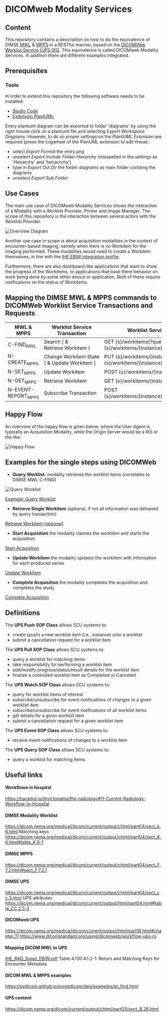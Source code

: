 # DICOMweb Modality Services
## Content 
This repository contains a description on how to do the equivalence of DIMSE [MWL](https://dicom.nema.org/medical/dicom/current/output/chtml/part04/sect_k.6.html) & [MPPS](https://dicom.nema.org/medical/dicom/current/output/chtml/part04/sect_F.7.2.html#sect_F.7.2.1) in a RESTful manner, based on the [DICOMWeb Worklist Service (UPS-RS)](https://dicom.nema.org/medical/dicom/current/output/chtml/part18/chapter_11.html). This equivalence is called DICOMweb Modality Services.
In addition there are different examples integrated.

## Prerequisites
### Tools
In order to extend this repository the following software needs to be installed:
- [Studio Code](https://code.visualstudio.com/)
- [Extension PlantUML](https://marketplace.visualstudio.com/items?itemName=jebbs.plantuml)

Every plantuml diagram can be exported to folder 'diagrams' by using the right mouse click on a plantuml file and selecting *Export Workspace Diagrams*.
However, to do so proper settings on the *PlantUML Extension* are required (press the cogwheel of the PlanUML extension to edit these):
- select *Export Format* the entry *png*
- unselect *Export Include Folder Hierarchy* (misspelled in the settings as 'Heirarchy' and 'heiracrchy')
- type in *Export Out Dir* the folder *diagrams* as main folder containg the diagrams
- unselect *Export Sub Folder*

## Use Cases
The main use case of DICOMweb Modality Services shows the interaction of a Modality with a Worklist Provider, Printer and Image Manager. The scope of this repository is the interaction between several actors with the Worklist Provider.

![Overview Diagram](diagrams/Overview.png)

Another use case in scope is about acquisition modalities in the context of encounter-based imaging, namely when there is no Workitem for the imaging performed. These modalities would need to create a Workitem themselves, in line with the [IHE EBIW integration profile]().

Furthermore, there are also dashboard-like applications that want to show the progress of the Workitems, or applications that base there behavior on work being done by some other device or application. Both of these require notifications on the status of Workitems.

## Mapping the DIMSE MWL & MPPS commands to DICOMWeb Worklist Service Transactions and Requests
| MWL & MPPS | Worklist Service Transaction | Worklist Service Request |
|-------------|--------|----------|
| C-FIND<sub>MWL</sub> | Search [ & Retrieve Workitem ] | GET {s}/workitems{?query*} [ & GET {s}/workitems/{instance} ]  |
| N-CREATE<sub>MPPS</sub> | Change Workitem State [ & Update Workitem ] | PUT {s}/workitems/{instance}/state [ & POST {s}/workitems/{instance}{?transaction} ] |
| N-SET<sub>MPPS</sub> | Update Workitem | POST {s}/workitems/{instance}{?transaction}  |
| N-GET<sub>MPPS</sub> | Retrieve Workitem | GET {s}/workitems/{instance} |
| N-EVENT-REPORT<sub>MPPS</sub> | Subscribe Transaction | POST {s}/workitems/{instance}/subscribers/{aetitle} |

## Happy Flow

An overview of the happy flow is given below, where the User Agent is typically an Acquisition Modality, while the Origin Server would be a RIS or the like:

![Happy Flow](diagrams/Happy%20Flow.png)

## Examples for the single steps using DICOMWeb
- **Query Worklist:** modality retrieves the worklist items (correlates to DIMSE MWL C-FIND)

![Query Worklist](diagrams/Query_Worklist.png)

[Example: Query Worklist](10-Query-Worklist.md) 

- **Retrieve Single Workitem** (optional, if not all information was delivered by query transaction)

[Retrieve Workitem (optional)](11-Retrieve-Workitem.md)

- **Start Acquisition** the modality claimes the workitem and starts the acquisition

[Start Acquisition](12-Start-Acquisition.md)

- **Update Workitem** the modality updates the workitem with information for each produced series

[Update Workitem](13-Update-MPPS.md)

- **Complete Acquisition** the modality completes the acquisition and completes the study

[Complete Acquisition](14-Complete-Acquisition.md)

## Definitions
The **UPS Push SOP Class** allows SCU systems to:
- create (push) a new worklist item (i.e., instance) onto a worklist
- submit a cancellation request for a worklist item

The **UPS Pull SOP Class** allows SCU systems to:
- query a worklist for matching items
- take responsibility for performing a worklist item
- add/modify progress/status/result details for the worklist item
- finalize a controlled worklist item as Completed or Canceled.

The **UPS Watch SOP Class** allows SCU systems to:
- query for worklist items of interest
- subscribe/unsubscribe for event notifications of changes to a given worklist item
- subscribe/unsubscribe for event notifications of all worklist items
- get details for a given worklist item
- submit a cancellation request for a given worklist item

The **UPS Event SOP Class** allows SCU systems to:
- receive event notifications of changes to a worklist item

The **UPS Query SOP Class** allows SCU systems to:
- query a worklist for matching items.

## Useful links
#### Workflows in hospital
https://hackmd.io/@victoriatjia/fhir-radiology#11-Current-Radiology-Workflow-in-Hospital

#### DIMSE Modality Worklist
https://dicom.nema.org/medical/dicom/current/output/chtml/part04/sect_k.6.html
Matching keys
https://dicom.nema.org/medical/dicom/current/output/chtml/part04/sect_K.6.html#table_K.6-1

#### DIMSE MPPS
https://dicom.nema.org/medical/dicom/current/output/chtml/part04/sect_F.7.2.html#sect_F.7.2.1

#### DIMSE UPS
https://dicom.nema.org/medical/dicom/current/output/chtml/part04/sect_cc.3.html
UPS attributes
https://dicom.nema.org/medical/dicom/current/output/html/part04.html#table_CC.2.5-3

#### DICOMweb UPS
https://dicom.nema.org/medical/dicom/current/output/html/part18.html#chapter_11
https://www.dicomstandard.org/using/dicomweb/workflow-ups-rs

#### Mapping DICOM MWL to UPS
[IHE_RAD_Suppl_EBIW.pdf](https://eur04.safelinks.protection.outlook.com/?url=https%3A%2F%2Fwww.ihe.net%2FuploadedFiles%2FDocuments%2FRadiology%2FIHE_RAD_Suppl_EBIW.pdf%23page%3D61&data=05%7C01%7Cdieter.krotz%40siemens-healthineers.com%7C1f152786c550400ada1a08db1fcac085%7C5dbf1add202a4b8d815bbf0fb024e033%7C0%7C0%7C638138728255656972%7CUnknown%7CTWFpbGZsb3d8eyJWIjoiMC4wLjAwMDAiLCJQIjoiV2luMzIiLCJBTiI6Ik1haWwiLCJXVCI6Mn0%3D%7C3000%7C%7C%7C&sdata=NrIebDyqLlLYrPjhjR8tAh5KyYjyS017IiLYe5%2FGfxM%3D&reserved=0)
Table 4.130.4.1.2-1: Return and Matching Keys for Encounter Metadata

#### DICOM MWL & MPPS examples
https://pydicom.github.io/pynetdicom/dev/examples/qr_find.html

#### UPS content
https://dicom.nema.org/dicom/current/output/chtml/part03/sect_B.26.html
